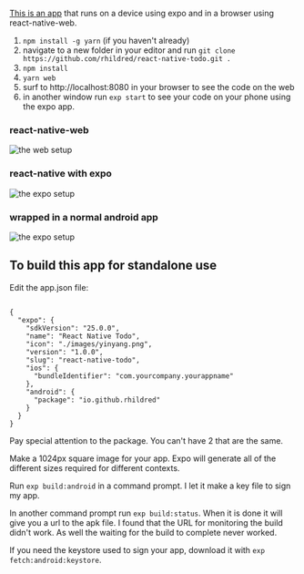 <a href="https://github.com/rhildred/react-native-todo" target="_blank">This is an app</a> that runs on a device using expo and in a browser using react-native-web.

1. `npm install -g yarn` (if you haven't already)
1. navigate to a new folder in your editor and run `git clone https://github.com/rhildred/react-native-todo.git .`
1. `npm install`
1. `yarn web`
1. surf to http://localhost:8080 in your browser to see the code on the web
1. in another window run `exp start` to see your code on your phone using the expo app.

### react-native-web

![the web setup](https://rhildred.github.io/react-native-todo/READMEImages/IMG_20180612_105314152.jpg "the web setup")

### react-native with expo

![the expo setup](https://rhildred.github.io/react-native-todo/READMEImages/IMG_20180612_105337772.jpg "the expo setup")

### wrapped in a normal android app

![the expo setup](https://rhildred.github.io/react-native-todo/READMEImages/IMG_20180612_105349178.jpg "the expo setup")

## To build this app for standalone use

Edit the app.json file:

```

{
  "expo": {
    "sdkVersion": "25.0.0",
    "name": "React Native Todo",
    "icon": "./images/yinyang.png",
    "version": "1.0.0",
    "slug": "react-native-todo",
    "ios": {
      "bundleIdentifier": "com.yourcompany.yourappname"
    },
    "android": {
      "package": "io.github.rhildred"
    }
  }
}

```

Pay special attention to the package. You can't have 2 that are the same.

Make a 1024px square image for your app. Expo will generate all of the different sizes required for different contexts.

Run `exp build:android` in a command prompt. I let it make a key file to sign my app.

In another command prompt run `exp build:status`. When it is done it will give you a url to the apk file. I found that the URL for monitoring the build didn't work. As well the waiting for the build to complete never worked.

If you need the keystore used to sign your app, download it with `exp fetch:android:keystore`.

